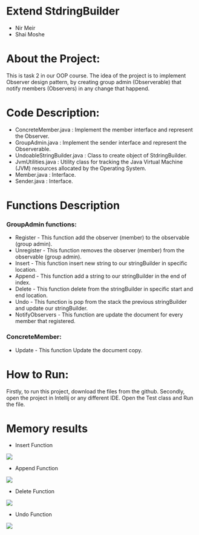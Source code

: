 
# Extend StdringBuilder 


- Nir Meir 
- Shai Moshe 

# About the Project:
This is task 2 in our OOP course.
The idea of the project is to implement Observer design pattern, by creating group admin (Observerable) that
notify members (Observers) in any change that happend.

# Code Description:

- ConcreteMember.java : Implement the member interface and represent the Observer.
- GroupAdmin.java : Implement the sender interface and represent the Observerable.
- UndoableStringBuilder.java : Class to create object of StdringBuilder.
- JvmUtilities.java : Utility class for tracking the Java Virtual Machine (JVM) resources allocated by the Operating System.
- Member.java : Interface.
- Sender.java : Interface.

# Functions Description
### GroupAdmin functions:
- Register - This function add the observer (member) to the observable (group admin).
- Unregister - This function removes the observer (member)  from the observable (group admin).
- Insert - This function insert new string to our stringBuilder in specific location.
- Append - This function add a string to our stringBuilder in the end of index.
- Delete - This function delete from the stringBuilder in specific start and end location.
- Undo - This function is pop from the stack the previous stringBuilder and update our stringBuilder.
- NotifyObservers - This function are update the document for every member that registered.

### ConcreteMember:
- Update - This function Update the document copy.



# How to Run:
Firstly, to run this project, download the files from the github.
Secondly, open the project in Intellij or any different IDE.
Open the Test class and Run the file.


# Memory results

- Insert Function 

![](https://i.ibb.co/gry9bvz/Insert.jpg)

- Append Function

![](https://i.ibb.co/6gmHBs4/append.jpg)

- Delete Function 

![](https://i.ibb.co/FszxSD8/delete.jpg)

- Undo Function

![](https://i.ibb.co/dtNqPKg/undo.jpg)

